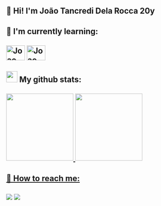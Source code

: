 ## 👋 Hi! I'm João Tancredi Dela Rocca 20y
<div aling="center">
  <h2>📖 I'm currently learning:<br><br>
    <img align="center" alt="Joao-Go" height="40" width="50" src="https://cdn.jsdelivr.net/gh/devicons/devicon@latest/icons/goland/goland-plain.svg" />
    <img align="center" alt="Joao-Go" height="40" width="50" src="https://cdn.jsdelivr.net/gh/devicons/devicon@latest/icons/dart/dart-original.svg" />
   </h2>
 </div>
<div align="left">
 <h2><img heitgh='25' width='30'src="https://cdn.jsdelivr.net/gh/devicons/devicon/icons/github/github-original.svg" /> My github stats:<br><br>
  <a href="https://github.com/joaotdela">
  <img height="180em" src="https://github-readme-stats.vercel.app/api?username=joaotdela&show_icons=true&theme=radical&include_all_commits=true&count_private=true&custom_title=Stats"/>
  <img height="180em" src="https://github-readme-stats.vercel.app/api/top-langs/?username=joaotdela&layout=compact&langs_count=7&theme=radical"/>
     </h2>
</div>
 <div>
  <h2>🔭 How to reach me:<br><br>
         <a href="https://www.linkedin.com/in/joão-dela-rocca" target="_blank"><img src="https://img.shields.io/badge/-LinkedIn-%230077B5?style=for-the-badge&logo=linkedin&logoColor=white" target="_blank"></a>
    <a href = "mailto:joaotdela@gmail.com"><img src="https://img.shields.io/badge/-Gmail-%23333?style=for-the-badge&logo=gmail&logoColor=white" target="_blank"></a>
     </h2>
</div>
